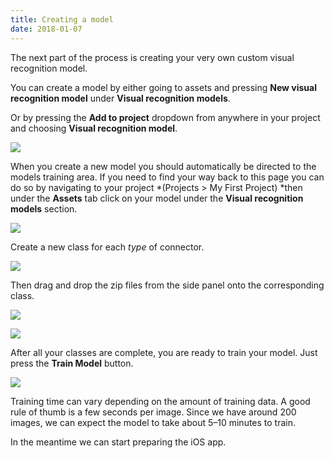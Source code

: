 ```yaml
---
title: Creating a model
date: 2018-01-07
---
```

The next part of the process is creating your very own custom visual recognition model.

You can create a model by either going to assets and pressing **New visual recognition model** under **Visual recognition models**.

Or by pressing the **Add to project** dropdown from anywhere in your project and choosing **Visual recognition model**.

![](https://cdn-images-1.medium.com/max/6208/1*bFq2m7N_GV7ahJhb640WPw.png)

When you create a new model you should automatically be directed to the models training area.  If you need to find your way back to this page you can do so by navigating to your project *(Projects > My First Project) *then under the **Assets** tab click on your model under the **Visual recognition models** section.

![](https://cdn-images-1.medium.com/max/6208/1*wptStjboOq4k_9xrt5qeFA.png)

Create a new class for each *type* of connector.

![](https://cdn-images-1.medium.com/max/6208/1*-AJ7d3V8DNKCGDqB3Uww8Q.png)

Then drag and drop the zip files from the side panel onto the corresponding class.

![](https://cdn-images-1.medium.com/max/6208/1*icXxT4vrw9mZFQKgXY0pMA.png)

![](https://cdn-images-1.medium.com/max/6208/1*-7NPuCWFQFI30QXgvx4cgg.png)

After all your classes are complete, you are ready to train your model. Just press the **Train Model** button.

![](https://cdn-images-1.medium.com/max/6208/1*p1Q5JyTMQvUSa78Z1gtYhg.png)

Training time can vary depending on the amount of training data. A good rule of thumb is a few seconds per image. Since we have around 200 images, we can expect the model to take about 5–10 minutes to train.

In the meantime we can start preparing the iOS app.
